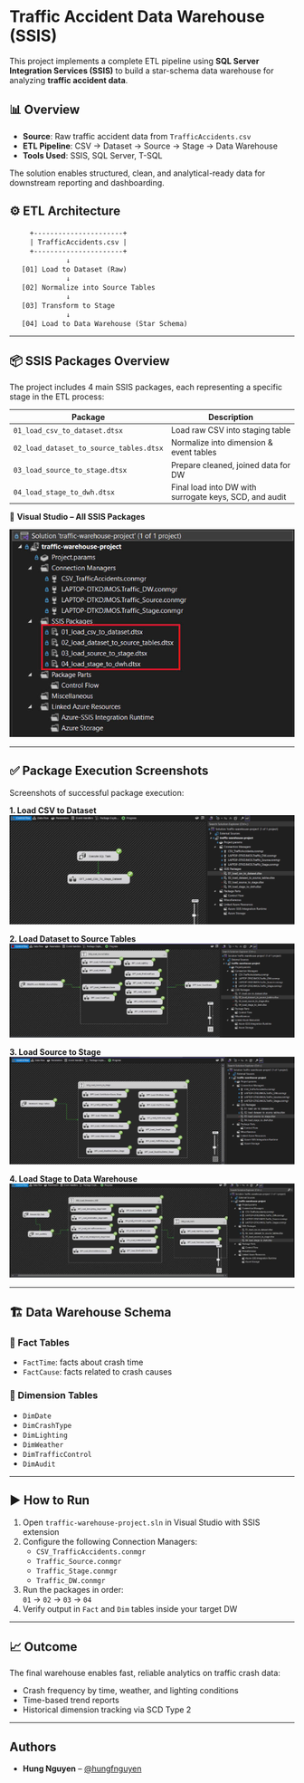 # Traffic Accident Data Warehouse (SSIS)

This project implements a complete ETL pipeline using **SQL Server Integration Services (SSIS)** to build a star-schema data warehouse for analyzing **traffic accident data**.

## 📊 Overview

* **Source**: Raw traffic accident data from `TrafficAccidents.csv`  
* **ETL Pipeline**: CSV → Dataset → Source → Stage → Data Warehouse  
* **Tools Used**: SSIS, SQL Server, T-SQL

The solution enables structured, clean, and analytical-ready data for downstream reporting and dashboarding.

## ⚙️ ETL Architecture

         +----------------------+       
         | TrafficAccidents.csv |
         +----------------------+
                  ↓
       [01] Load to Dataset (Raw)
                  ↓
       [02] Normalize into Source Tables
                  ↓
       [03] Transform to Stage
                  ↓
       [04] Load to Data Warehouse (Star Schema)

---

## 📦 SSIS Packages Overview

The project includes 4 main SSIS packages, each representing a specific stage in the ETL process:

| Package                                 | Description                                            |
| --------------------------------------- | ------------------------------------------------------ |
| `01_load_csv_to_dataset.dtsx`           | Load raw CSV into staging table                        |
| `02_load_dataset_to_source_tables.dtsx` | Normalize into dimension & event tables                |
| `03_load_source_to_stage.dtsx`          | Prepare cleaned, joined data for DW                    |
| `04_load_stage_to_dwh.dtsx`             | Final load into DW with surrogate keys, SCD, and audit |

📸 **Visual Studio – All SSIS Packages**

![SSIS Packages Overview](images/ssis_packages_overview.jpg)

---

## ✅ Package Execution Screenshots

Screenshots of successful package execution:

**1. Load CSV to Dataset**  
![01](images/01_success.jpg)

**2. Load Dataset to Source Tables**  
![02](images/02_success.jpg)

**3. Load Source to Stage**  
![03](images/03_success.jpg)

**4. Load Stage to Data Warehouse**  
![04](images/04_success.jpg)

---

## 🏗️ Data Warehouse Schema

### 🔷 Fact Tables
- `FactTime`: facts about crash time
- `FactCause`: facts related to crash causes

### 🔶 Dimension Tables
- `DimDate`
- `DimCrashType`
- `DimLighting`
- `DimWeather`
- `DimTrafficControl`
- `DimAudit`


---

## ▶️ How to Run

1. Open `traffic-warehouse-project.sln` in Visual Studio with SSIS extension  
2. Configure the following Connection Managers:
   - `CSV_TrafficAccidents.conmgr`
   - `Traffic_Source.conmgr`
   - `Traffic_Stage.conmgr`
   - `Traffic_DW.conmgr`
3. Run the packages in order:  
   `01` → `02` → `03` → `04`  
4. Verify output in `Fact` and `Dim` tables inside your target DW

---

## 📈 Outcome

The final warehouse enables fast, reliable analytics on traffic crash data:
- Crash frequency by time, weather, and lighting conditions
- Time-based trend reports
- Historical dimension tracking via SCD Type 2
---

## Authors

- **Hung Nguyen** – [@hungfnguyen](https://github.com/hungfnguyen)
